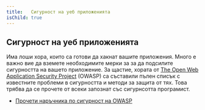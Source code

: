 ```yaml
---
title:   Сигурност на уеб приложенията
isChild: true
---
```


## Сигурност на уеб приложенията

Има лоши хора, които са готови да хакнат вашите приложения. Много е важно вие да вземете необходимите мерки за
за да подсилите сигурността на вашето приложение. За щастие, хората от [The Open Web Application Security Project][1] (OWASP) са съставили пълен списък с известните проблеми в сигурността и методи за защита от тях.
Това трябва да се прочете от всеки запознат със сигурнсотта програмист.

* [Прочети наръчника по сигурност на OWASP][2]

[1]: https://www.owasp.org/
[2]: https://www.owasp.org/index.php/Guide_Table_of_Contents

